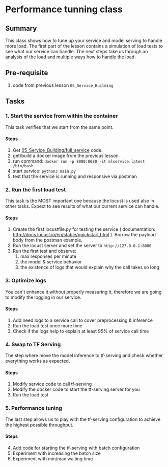 # Performance tunning class

## Summary

This class shows how to tune up your service and model serving to handle more load. The first part of the lesson contains a simulation of load tests to see what our service can handle. The next steps take us through an analysis of the load and multiple ways how to handle the load.

## Pre-requisite
1. code from previous lesson `05_Service_Building`

## Tasks
### 1. Start the service from within the container
This task verifies that we start from the same point.

#### Steps
1. Get [05_Service_Building/full_service](https://github.com/ConcurDataScience/ConcurMLWorkshop/tree/main/05_Service_Building/full_service) code.
2. get/build a docker image from the previous lesson
3. run command: `docker run -p 8080:8080 -it mlservice:latest /bin/bash`
4. start service: `python3 main.py`
5. test that the service is running and responsive via postman 

### 2. Run the first load test
This task is the MOST important one because the locust is used also in other tasks. Expect to see results of what our current service can handle.

#### Steps
1. Create the first locustfile.py for testing the service ( documentation: http://docs.locust.io/en/stable/quickstart.html ). Borrow the payload body from the postman example.   
2. Run the locust server and set the server to `http://127.0.0.1:8080`
3. Run the first test and observe:
   1. max responses per minute
   2. the model & service behavior
   3. the existence of logs that would explain why the call takes so long

### 3. Optimize logs 
You can't enhance it without properly measuring it, therefore we are going to modify the logging in our service.

#### Steps
1. Add need logs to a service call to cover preprocessing & inference
2. Run the load test once more time
3. Check if the logs help to explain at least 95% of service call time

### 4. Swap to TF Serving
The step where move the model inference to tf-serving and check whether everything works as expected.

#### Steps
1. Modify service code to call tf-serving
2. Modify the docker code to start the tf-serving server for you
3. Run the load test 

### 5. Performance tuning
The last step allows us to play with the tf-serving configuration to achieve the highest possible throughput.

#### Steps
4. Add code for starting the tf-serving with batch configuration
5. Experiment with increasing the batch size
6. Experiment with min/max waiting time
